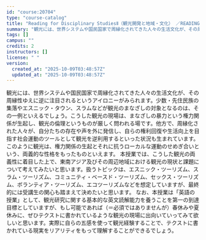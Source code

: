 ```yaml
---
id: "course:20704"
type: "course-catalog"
title: "Reading for Disciplinary StudiesⅡ（観光開発と地域・文化） ／READING FOR DISCIPLINARY STUDIES II"
summary: "観光には、世界システムや国民国家で周縁化されてきた人々の生活文化が、その周縁性ゆえに逆に注目されるというアイロニーがみられます。少数・先住民族の集落やエスニック・タウン、スラムなどが観光のまなざしの対象となるのは、その一例といえるでしょう。…"
tags: []
campus: ""
credits: 2
instructors: []
license: " "
version:
  created_at: "2025-10-09T03:48:57Z"
  updated_at: "2025-10-09T03:48:57Z"
---
```


観光には、世界システムや国民国家で周縁化されてきた人々の生活文化が、その周縁性ゆえに逆に注目されるというアイロニーがみられます。少数・先住民族の集落やエスニック・タウン、スラムなどが観光のまなざしの対象となるのは、その一例といえるでしょう。こうした観光の現場は、まなざしの暴力という権力関係が生起し、観光の倫理というものが厳しく問われる場です。他方で、周縁化された人々が、自分たちの存在や声を外に発信し、自らの権利回復や生活向上を目指す社会運動のツールとして観光を逆利用するといった状況も生まれています。このように観光は、権力関係の生起とそれに抗うローカルな運動のせめぎ合いという、両義的な性格をもったものといえます。 本授業では、こうした観光の両義性に着目した上で、東南アジア及びその周辺地域における観光の現状と課題について考えてみたいと思います。扱うトピックは、エスニック・ツーリズム、スラム・ツーリズム、コミュニティ・ベースド・ツーリズム、セックス・ツーリズム、ボランティア・ツーリズム、エコツーリズムなどを想定していますが、最終的には受講生の関心も踏まえて決めたいと思います。 なお、本授業は「英語の授業」として、観光研究に関する基本的な英文読解能力を養うことを第一の到達目標としていますが、もし可能であれば（＝必須ではありませんが）春休みや夏休みに、ぜひテクストに書かれているような観光の現場に出向いていってみて欲しいと思います。実際に自らの五感を使って観光経験することで、テクストに書かれている現実をリアリティをもって理解することができるでしょう。
